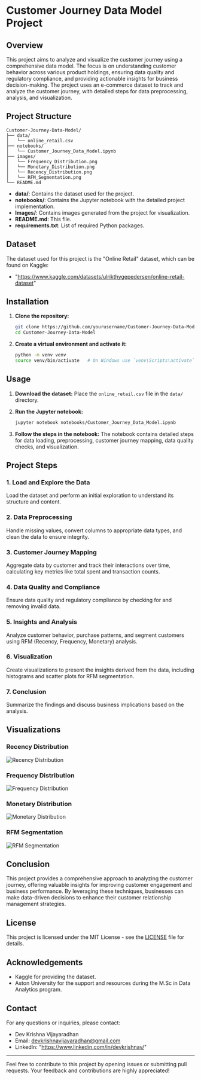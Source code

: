 # Customer Journey Data Model Project
## Overview

This project aims to analyze and visualize the customer journey using a comprehensive data model. The focus is on understanding customer behavior across various product holdings, ensuring data quality and regulatory compliance, and providing actionable insights for business decision-making. The project uses an e-commerce dataset to track and analyze the customer journey, with detailed steps for data preprocessing, analysis, and visualization.

## Project Structure
~~~
Customer-Journey-Data-Model/
├── data/
│   └── online_retail.csv
├── notebooks/
│   └── Customer_Journey_Data_Model.ipynb
├── images/
│   └── Frequency_Distribution.png
│   └── Monetary_Distribution.png
│   └── Recency_Distribution.png
│   └── RFM_Segmentation.png
└── README.md
~~~
- **data/**: Contains the dataset used for the project.
- **notebooks/**: Contains the Jupyter notebook with the detailed project implementation.
- **Images/**: Contains images generated from the project for visualization.
- **README.md**: This file.
- **requirements.txt**: List of required Python packages.

## Dataset

The dataset used for this project is the "Online Retail" dataset, which can be found on Kaggle:
- "https://www.kaggle.com/datasets/ulrikthygepedersen/online-retail-dataset"

## Installation

1. **Clone the repository:**
   ```bash
   git clone https://github.com/yourusername/Customer-Journey-Data-Model.git
   cd Customer-Journey-Data-Model
   ```

2. **Create a virtual environment and activate it:**
   ```bash
   python -m venv venv
   source venv/bin/activate   # On Windows use `venv\Scripts\activate`
   ```


## Usage

1. **Download the dataset:**
   Place the `online_retail.csv` file in the `data/` directory.

2. **Run the Jupyter notebook:**
   ```bash
   jupyter notebook notebooks/Customer_Journey_Data_Model.ipynb
   ```

3. **Follow the steps in the notebook:**
   The notebook contains detailed steps for data loading, preprocessing, customer journey mapping, data quality checks, and visualization.

## Project Steps

### 1. Load and Explore the Data

Load the dataset and perform an initial exploration to understand its structure and content.

### 2. Data Preprocessing

Handle missing values, convert columns to appropriate data types, and clean the data to ensure integrity.

### 3. Customer Journey Mapping

Aggregate data by customer and track their interactions over time, calculating key metrics like total spent and transaction counts.

### 4. Data Quality and Compliance

Ensure data quality and regulatory compliance by checking for and removing invalid data.

### 5. Insights and Analysis

Analyze customer behavior, purchase patterns, and segment customers using RFM (Recency, Frequency, Monetary) analysis.

### 6. Visualization

Create visualizations to present the insights derived from the data, including histograms and scatter plots for RFM segmentation.

### 7. Conclusion

Summarize the findings and discuss business implications based on the analysis.

## Visualizations

### Recency Distribution
![Recency Distribution](Images/Recency_Distribution.png)

### Frequency Distribution
![Frequency Distribution](Images/Frequency_Distribution.png)

### Monetary Distribution
![Monetary Distribution](Images/Monetary_Distribution.png)

### RFM Segmentation
![RFM Segmentation](Images/RFM_Segmentation.png)

## Conclusion

This project provides a comprehensive approach to analyzing the customer journey, offering valuable insights for improving customer engagement and business performance. By leveraging these techniques, businesses can make data-driven decisions to enhance their customer relationship management strategies.

## License

This project is licensed under the MIT License - see the [LICENSE](LICENSE) file for details.

## Acknowledgements

- Kaggle for providing the dataset.
- Aston University for the support and resources during the M.Sc in Data Analytics program.

## Contact

For any questions or inquiries, please contact:
- Dev Krishna Vijayaradhan
- Email: devkrishnavijayaradhan@gmail.com
- LinkedIn: "https://www.linkedin.com/in/devkrishnav/"

---

Feel free to contribute to this project by opening issues or submitting pull requests. Your feedback and contributions are highly appreciated!
```
